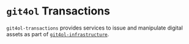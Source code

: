 # `git4ol` Transactions

`git4ol-transactions` provides services to issue and manipulate digital assets as part of [`git4ol-infrastructure`](https://github.com/open-learning/git4ol-infrastructure/).
